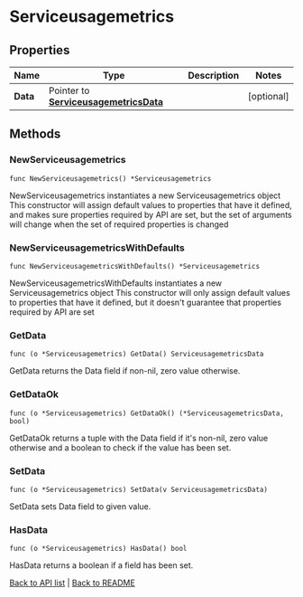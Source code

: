 # Serviceusagemetrics

## Properties

Name | Type | Description | Notes
------------ | ------------- | ------------- | -------------
**Data** | Pointer to [**ServiceusagemetricsData**](ServiceusagemetricsData.md) |  | [optional] 

## Methods

### NewServiceusagemetrics

`func NewServiceusagemetrics() *Serviceusagemetrics`

NewServiceusagemetrics instantiates a new Serviceusagemetrics object
This constructor will assign default values to properties that have it defined,
and makes sure properties required by API are set, but the set of arguments
will change when the set of required properties is changed

### NewServiceusagemetricsWithDefaults

`func NewServiceusagemetricsWithDefaults() *Serviceusagemetrics`

NewServiceusagemetricsWithDefaults instantiates a new Serviceusagemetrics object
This constructor will only assign default values to properties that have it defined,
but it doesn't guarantee that properties required by API are set

### GetData

`func (o *Serviceusagemetrics) GetData() ServiceusagemetricsData`

GetData returns the Data field if non-nil, zero value otherwise.

### GetDataOk

`func (o *Serviceusagemetrics) GetDataOk() (*ServiceusagemetricsData, bool)`

GetDataOk returns a tuple with the Data field if it's non-nil, zero value otherwise
and a boolean to check if the value has been set.

### SetData

`func (o *Serviceusagemetrics) SetData(v ServiceusagemetricsData)`

SetData sets Data field to given value.

### HasData

`func (o *Serviceusagemetrics) HasData() bool`

HasData returns a boolean if a field has been set.


[Back to API list](../README.md#documentation-for-api-endpoints) | [Back to README](../README.md)

